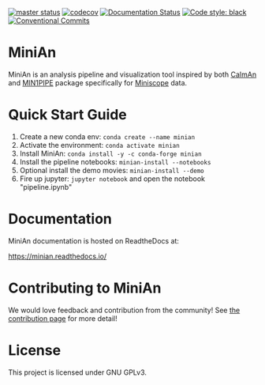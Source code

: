 [![master status](https://github.com/denisecailab/minian/workflows/pytest/badge.svg?branch=master)](https://github.com/DeniseCaiLab/minian/actions?query=workflow%3Apytest)
[![codecov](https://codecov.io/gh/DeniseCaiLab/minian/branch/master/graph/badge.svg)](https://codecov.io/gh/DeniseCaiLab/minian)
[![Documentation Status](https://readthedocs.org/projects/minian/badge/?version=latest)](https://minian.readthedocs.io/en/latest/?badge=latest)
[![Code style: black](https://img.shields.io/badge/code%20style-black-000000.svg)](https://github.com/psf/black)
[![Conventional Commits](https://img.shields.io/badge/Conventional%20Commits-1.0.0-yellow.svg)](https://conventionalcommits.org)


# MiniAn

MiniAn is an analysis pipeline and visualization tool inspired by both [CaImAn](https://github.com/flatironinstitute/CaImAn) and [MIN1PIPE](https://github.com/JinghaoLu/MIN1PIPE) package specifically for [Miniscope](http://miniscope.org/index.php/Main_Page) data.

# Quick Start Guide

1. Create a new conda env: `conda create --name minian`
1. Activate the environment: `conda activate minian`
1. Install MiniAn: `conda install -y -c conda-forge minian`
1. Install the pipeline notebooks: `minian-install --notebooks`
1. Optional install the demo movies: `minian-install --demo`
1. Fire up jupyter: `jupyter notebook` and open the notebook "pipeline.ipynb"

# Documentation

MiniAn documentation is hosted on ReadtheDocs at:

https://minian.readthedocs.io/

# Contributing to MiniAn

We would love feedback and contribution from the community!
See [the contribution page](https://minian.readthedocs.io/en/latest/start_guide/contribute.html) for more detail!

# License

This project is licensed under GNU GPLv3.

